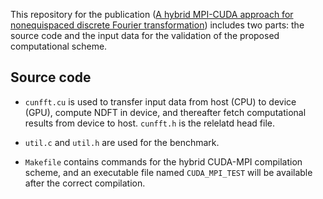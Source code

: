 This repository for the publication ([A hybrid MPI-CUDA approach for nonequispaced discrete Fourier transformation](https://www.sciencedirect.com/science/article/abs/pii/S0010465520302393)) includes two parts: the source code and the input data for the validation of the proposed computational scheme.

## Source code
- ``cunfft.cu`` is used to transfer input data from host (CPU) to device (GPU), compute NDFT in device, and thereafter fetch computational results from device to host. `cunfft.h` is the relelatd head file.
- `util.c` and `util.h` are used for the benchmark.


- `Makefile` contains commands for the hybrid CUDA-MPI compilation scheme, and an executable file named `CUDA_MPI_TEST` will be available after the correct compilation. 






